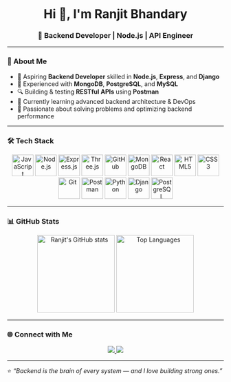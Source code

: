 <h1 align="center">Hi 👋, I'm Ranjit Bhandary</h1>
<h3 align="center">🚀 Backend Developer | Node.js | API Engineer</h3>

---

### 🧠 About Me
- 💼 Aspiring **Backend Developer** skilled in **Node.js**, **Express**, and **Django**
- 🧩 Experienced with **MongoDB**, **PostgreSQL**, and **MySQL**
- 🔍 Building & testing **RESTful APIs** using **Postman**
- 🌱 Currently learning advanced backend architecture & DevOps
- 🎯 Passionate about solving problems and optimizing backend performance

---

### 🛠️ Tech Stack
<p align="center">
  <img src="https://cdn.jsdelivr.net/gh/devicons/devicon/icons/javascript/javascript-original.svg" width="50" height="50" alt="JavaScript" />
  <img src="https://cdn.jsdelivr.net/gh/devicons/devicon/icons/nodejs/nodejs-original.svg" width="50" height="50" alt="Node.js" />
  <img src="https://cdn.jsdelivr.net/gh/devicons/devicon/icons/express/express-original.svg" width="50" height="50" alt="Express.js" />
  <img src="https://cdn.jsdelivr.net/gh/devicons/devicon/icons/threejs/threejs-original.svg" width="50" height="50" alt="Three.js" />
  <img src="https://cdn.jsdelivr.net/gh/devicons/devicon/icons/github/github-original.svg" width="50" height="50" alt="GitHub" />
  <img src="https://cdn.jsdelivr.net/gh/devicons/devicon/icons/mongodb/mongodb-original.svg" width="50" height="50" alt="MongoDB" />
  <img src="https://cdn.jsdelivr.net/gh/devicons/devicon/icons/react/react-original.svg" width="50" height="50" alt="React" />
  <img src="https://cdn.jsdelivr.net/gh/devicons/devicon/icons/html5/html5-original.svg" width="50" height="50" alt="HTML5" />
  <img src="https://cdn.jsdelivr.net/gh/devicons/devicon/icons/css3/css3-original.svg" width="50" height="50" alt="CSS3" />
  <img src="https://cdn.jsdelivr.net/gh/devicons/devicon/icons/git/git-original.svg" width="50" height="50" alt="Git" />
  <img src="https://cdn.jsdelivr.net/gh/devicons/devicon/icons/postman/postman-original.svg" width="50" height="50" alt="Postman" />
  <img src="https://cdn.jsdelivr.net/gh/devicons/devicon/icons/python/python-original.svg" width="50" height="50" alt="Python" />
  <img src="https://cdn.jsdelivr.net/gh/devicons/devicon/icons/django/django-plain-wordmark.svg" width="50" height="50" alt="Django" />
  <img src="https://cdn.jsdelivr.net/gh/devicons/devicon/icons/postgresql/postgresql-original.svg" width="50" height="50" alt="PostgreSQL" />
</p>

---

### 📊 GitHub Stats
<p align="center">
  <img src="https://github-readme-stats.vercel.app/api?username=Coder-Delta&show_icons=true&theme=tokyonight" alt="Ranjit's GitHub stats" height="180" />
  <img src="https://github-readme-stats.vercel.app/api/top-langs/?username=Coder-Delta&layout=compact&theme=tokyonight" alt="Top Languages" height="180" />
</p>

---

### 🌐 Connect with Me
<p align="center">
  <a href="https://www.linkedin.com/in/ranjit-bhandary-3489a9334" target="_blank">
    <img src="https://img.shields.io/badge/LinkedIn-%230077B5.svg?style=for-the-badge&logo=linkedin&logoColor=white" />
  </a>
  <a href="mailto:01ranjitbhandary@gmail.com">
    <img src="https://img.shields.io/badge/Gmail-D14836?style=for-the-badge&logo=gmail&logoColor=white" />
  </a>
</p>

---

⭐ *“Backend is the brain of every system — and I love building strong ones.”*  
